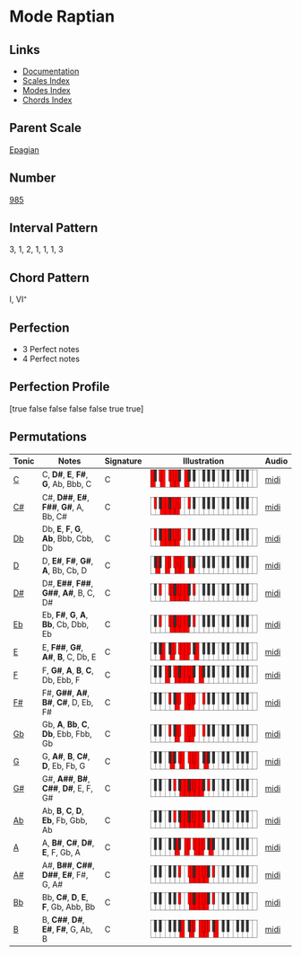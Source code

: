 # Mode Raptian

## Links

- [Documentation](README.md)
- [Scales Index](Scales.md)
- [Modes Index](Modes.md)
- [Chords Index](Chords.md)

## Parent Scale

[Epagian](ScaleEpagian.md)

## Number

[985](https://ianring.com/musictheory/scales/985)

## Interval Pattern

3, 1, 2, 1, 1, 1, 3

## Chord Pattern

I, VI⁺

## Perfection

- 3 Perfect notes
- 4 Perfect notes

## Perfection Profile

[true false false false false true true]

## Permutations

| Tonic | Notes | Signature | Illustration | Audio |
|-------|-------|-----------|--------------|-------|
| [C](ModeCNaturalRaptian.md) | C, **D#**, **E**, **F#**, **G**, Ab, Bbb, C | C | ![CNaturalRaptian](ModeCNaturalRaptian.png) | [midi](https://github.com/edipermadi/music/blob/main/docs/ModeCNaturalRaptian.mid?raw=true) |
| [C#](ModeCSharpRaptian.md) | C#, **D##**, **E#**, **F##**, **G#**, A, Bb, C# | C | ![CSharpRaptian](ModeCSharpRaptian.png) | [midi](https://github.com/edipermadi/music/blob/main/docs/ModeCSharpRaptian.mid?raw=true) |
| [Db](ModeDFlatRaptian.md) | Db, **E**, **F**, **G**, **Ab**, Bbb, Cbb, Db | C | ![DFlatRaptian](ModeDFlatRaptian.png) | [midi](https://github.com/edipermadi/music/blob/main/docs/ModeDFlatRaptian.mid?raw=true) |
| [D](ModeDNaturalRaptian.md) | D, **E#**, **F#**, **G#**, **A**, Bb, Cb, D | C | ![DNaturalRaptian](ModeDNaturalRaptian.png) | [midi](https://github.com/edipermadi/music/blob/main/docs/ModeDNaturalRaptian.mid?raw=true) |
| [D#](ModeDSharpRaptian.md) | D#, **E##**, **F##**, **G##**, **A#**, B, C, D# | C | ![DSharpRaptian](ModeDSharpRaptian.png) | [midi](https://github.com/edipermadi/music/blob/main/docs/ModeDSharpRaptian.mid?raw=true) |
| [Eb](ModeEFlatRaptian.md) | Eb, **F#**, **G**, **A**, **Bb**, Cb, Dbb, Eb | C | ![EFlatRaptian](ModeEFlatRaptian.png) | [midi](https://github.com/edipermadi/music/blob/main/docs/ModeEFlatRaptian.mid?raw=true) |
| [E](ModeENaturalRaptian.md) | E, **F##**, **G#**, **A#**, **B**, C, Db, E | C | ![ENaturalRaptian](ModeENaturalRaptian.png) | [midi](https://github.com/edipermadi/music/blob/main/docs/ModeENaturalRaptian.mid?raw=true) |
| [F](ModeFNaturalRaptian.md) | F, **G#**, **A**, **B**, **C**, Db, Ebb, F | C | ![FNaturalRaptian](ModeFNaturalRaptian.png) | [midi](https://github.com/edipermadi/music/blob/main/docs/ModeFNaturalRaptian.mid?raw=true) |
| [F#](ModeFSharpRaptian.md) | F#, **G##**, **A#**, **B#**, **C#**, D, Eb, F# | C | ![FSharpRaptian](ModeFSharpRaptian.png) | [midi](https://github.com/edipermadi/music/blob/main/docs/ModeFSharpRaptian.mid?raw=true) |
| [Gb](ModeGFlatRaptian.md) | Gb, **A**, **Bb**, **C**, **Db**, Ebb, Fbb, Gb | C | ![GFlatRaptian](ModeGFlatRaptian.png) | [midi](https://github.com/edipermadi/music/blob/main/docs/ModeGFlatRaptian.mid?raw=true) |
| [G](ModeGNaturalRaptian.md) | G, **A#**, **B**, **C#**, **D**, Eb, Fb, G | C | ![GNaturalRaptian](ModeGNaturalRaptian.png) | [midi](https://github.com/edipermadi/music/blob/main/docs/ModeGNaturalRaptian.mid?raw=true) |
| [G#](ModeGSharpRaptian.md) | G#, **A##**, **B#**, **C##**, **D#**, E, F, G# | C | ![GSharpRaptian](ModeGSharpRaptian.png) | [midi](https://github.com/edipermadi/music/blob/main/docs/ModeGSharpRaptian.mid?raw=true) |
| [Ab](ModeAFlatRaptian.md) | Ab, **B**, **C**, **D**, **Eb**, Fb, Gbb, Ab | C | ![AFlatRaptian](ModeAFlatRaptian.png) | [midi](https://github.com/edipermadi/music/blob/main/docs/ModeAFlatRaptian.mid?raw=true) |
| [A](ModeANaturalRaptian.md) | A, **B#**, **C#**, **D#**, **E**, F, Gb, A | C | ![ANaturalRaptian](ModeANaturalRaptian.png) | [midi](https://github.com/edipermadi/music/blob/main/docs/ModeANaturalRaptian.mid?raw=true) |
| [A#](ModeASharpRaptian.md) | A#, **B##**, **C##**, **D##**, **E#**, F#, G, A# | C | ![ASharpRaptian](ModeASharpRaptian.png) | [midi](https://github.com/edipermadi/music/blob/main/docs/ModeASharpRaptian.mid?raw=true) |
| [Bb](ModeBFlatRaptian.md) | Bb, **C#**, **D**, **E**, **F**, Gb, Abb, Bb | C | ![BFlatRaptian](ModeBFlatRaptian.png) | [midi](https://github.com/edipermadi/music/blob/main/docs/ModeBFlatRaptian.mid?raw=true) |
| [B](ModeBNaturalRaptian.md) | B, **C##**, **D#**, **E#**, **F#**, G, Ab, B | C | ![BNaturalRaptian](ModeBNaturalRaptian.png) | [midi](https://github.com/edipermadi/music/blob/main/docs/ModeBNaturalRaptian.mid?raw=true) |
